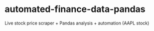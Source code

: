 # automated-finance-data-pandas
Live stock price scraper + Pandas analysis + automation (AAPL stock)
